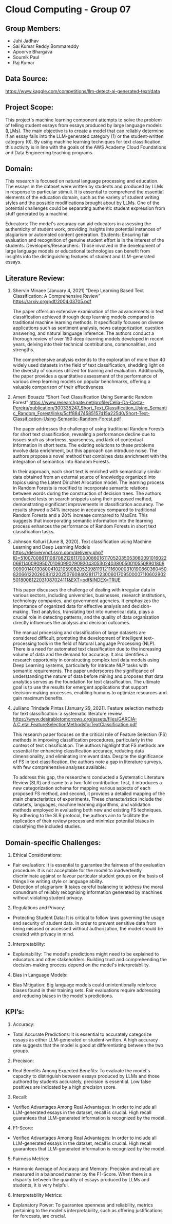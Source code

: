 # Cloud Computing - Group 07

## Group Members:
- Juhi Jadhav
- Sai Kumar Reddy Bommareddy
- Apoorve Bhargava
- Soumik Paul
- Raj Kumar

## Data Source:

https://www.kaggle.com/competitions/llm-detect-ai-generated-text/data 

## Project Scope: 

This project's machine learning component attempts to solve the problem of telling student essays from essays produced by large language models (LLMs). The main objective is to create a model that can reliably determine if an essay falls into the LLM-generated category (1) or the student-written category (0). By using machine learning techniques for text classification, this activity is in line with the goals of the AWS Academy Cloud Foundations and Data Engineering teaching programs.

## Domain:

This research is focused on natural language processing and education. The essays in the dataset were written by students and produced by LLMs in response to particular stimuli. It is essential to comprehend the essential elements of the education domain, such as the variety of student writing styles and the possible modifications brought about by LLMs. One of the potential challenges could be separating authentic student expression from stuff generated by a machine.

Educators: The model's accuracy can aid educators in assessing the authenticity of student work, providing insights into potential instances of plagiarism or automated content generation.
Students: Ensuring fair evaluation and recognition of genuine student effort is in the interest of the students.
Developers/Researchers: Those involved in the development of large language models or educational technologies can benefit from insights into the distinguishing features of student and LLM-generated essays.


## Literature Review:

1. Shervin Minaee [January 4, 2021] “Deep Learning Based Text Classification: A Comprehensive Review” https://arxiv.org/pdf/2004.03705.pdf

   The paper offers an extensive examination of the advancements in text classification achieved through deep learning models compared to traditional machine learning methods. It specifically focuses on diverse applications such as sentiment analysis, news categorization, question answering, and natural language inference. The authors conduct a thorough review of over 150 deep-learning models developed in recent years, delving into their technical contributions, commonalities, and strengths.

   The comprehensive analysis extends to the exploration of more than 40 widely used datasets in the field of text classification, shedding light on the diversity of sources utilized for training and evaluation. Additionally, the paper provides a quantitative assessment of the performance of various deep learning models on popular benchmarks, offering a valuable comparison of their effectiveness.

2. Ameni Bouaziz “Short Text Classification Using Semantic Random Forest” https://www.researchgate.net/profile/Celia-Da-Costa-Pereira/publication/300335247_Short_Text_Classification_Using_Semantic_Random_Forest/links/5cff88474585157d15a225d0/Short-Text-Classification-Using-Semantic-Random-Forest.pdf

   The paper addresses the challenge of using traditional Random Forests for short text classification, revealing a performance decline due to issues such as shortness, sparseness, and lack of contextual information in short texts. The existing solutions to these problems involve data enrichment, but this approach can introduce noise. The authors propose a novel method that combines data enrichment with the integration of semantics into Random Forests.

   In their approach, each short text is enriched with semantically similar data obtained from an external source of knowledge organized into topics using the Latent Dirichlet Allocation model. The learning process in Random Forests is modified to incorporate semantic relations between words during the construction of decision trees. The authors conducted tests on search snippets using their proposed method, demonstrating significant improvements in classification accuracy. The results showed a 34% increase in accuracy compared to traditional Random Forests and a 20% increase compared to MaxEnt. This suggests that incorporating semantic information into the learning process enhances the performance of Random Forests in short text classification tasks.

3. Johnson Kolluri [June 8, 2020]. Text classification using Machine Learning and Deep Learning Models https://deliverypdf.ssrn.com/delivery.php?ID=510070086111087082126117000086016117052035053080091016022066114009095070106099029093043053024038005001055089018069090014013080041021059082052098119121116000031019066036045082066122026083122025076084028117123006017095000071106029025018008122031087024111&EXT=pdf&INDEX=TRUE

   This paper discusses the challenge of dealing with irregular data in various sectors, including universities, businesses, research institutions, technology companies, and government agencies. It emphasizes the importance of organized data for effective analysis and decision-making. Text analytics, translating text into numerical data, plays a crucial role in detecting patterns, and the quality of data organization directly influences the analysis and decision outcomes.

   The manual processing and classification of large datasets are considered difficult, prompting the development of intelligent text-processing tools in the field of Natural Language Processing (NLP). There is a need for automated text classification due to the increasing volume of data and the demand for accuracy. It also identifies a research opportunity in constructing complex text data models using Deep Learning systems, particularly for intricate NLP tasks with semantic requirements. The paper underscores the significance of understanding the nature of data before mining and proposes that data analytics serves as the foundation for text classification. The ultimate goal is to use the results for emergent applications that support decision-making processes, enabling humans to optimize resources and gain maximum benefits.

4. Julliano Trindade Pintas [January 29, 2021]. Feature selection methods for text classification: a systematic literature review. https://www.desirabletomorrows.org/assets/files/GARCIA-A.C.etal.FeatureSelectionMethodsforTextClassification.pdf

   This research paper focuses on the critical role of Feature Selection (FS) methods in improving classification procedures, particularly in the context of text classification. The authors highlight that FS methods are essential for enhancing classification accuracy, reducing data dimensionality, and eliminating irrelevant data. Despite the significance of FS in text classification, the authors note a gap in literature surveys, with few comprehensive analyses available.

   To address this gap, the researchers conducted a Systematic Literature Review (SLR) and came to a two-fold contribution: first, it introduces a new categorization schema for mapping various aspects of each proposed FS method, and second, it provides a detailed mapping of the main characteristics of experiments. These characteristics include the datasets, languages, machine learning algorithms, and validation methods employed in evaluating both new and existing FS techniques. By adhering to the SLR protocol, the authors aim to facilitate the replication of their review process and minimize potential biases in classifying the included studies.




## Domain-specific Challenges:

1. Ethical Considerations:
- Fair evaluation: It is essential to guarantee the fairness of the evaluation procedure. It is not acceptable for the model to inadvertently discriminate against or favour particular student groups on the basis of things like writing style or language ability.
- Detection of plagiarism: It takes careful balancing to address the moral conundrum of reliably recognising information generated by machines without violating student privacy.

2. Regulations and Privacy:
- Protecting Student Data: It is critical to follow laws governing the usage and security of student data. In order to prevent sensitive data from being misused or accessed without authorization, the model should be created with privacy in mind.

3. Interpretability:
- Explainability: The model's predictions might need to be explained to educators and other stakeholders. Building trust and comprehending the decision-making process depend on the model's interpretability.

4. Bias in Language Models:
- Bias Mitigation: Big language models could unintentionally reinforce biases found in their training sets. Fair evaluations require addressing and reducing biases in the model's predictions.

## KPI’s:

1. Accuracy:
- Total Accurate Predictions: It is essential to accurately categorize essays as either LLM-generated or student-written. A high accuracy rate suggests that the model is good at differentiating between the two groups.

2. Precision:
- Real Benefits Among Expected Benefits: To evaluate the model's capacity to distinguish between essays produced by LLMs and those authored by students accurately, precision is essential. Low false positives are indicated by a high precision score.

3. Recall:
- Verified Advantages Among Real Advantages: In order to include all LLM-generated essays in the dataset, recall is crucial. High recall guarantees that LLM-generated information is recognized by the model.

4. F1-Score:
- Verified Advantages Among Real Advantages: In order to include all LLM-generated essays in the dataset, recall is crucial. High recall guarantees that LLM-generated information is recognized by the model.

5. Fairness Metrics:
- Harmonic Average of Accuracy and Memory: Precision and recall are measured in a balanced manner by the F1-Score. When there is a disparity between the quantity of essays produced by LLMs and students, it is very helpful.

6. Interpretability Metrics:
  - Explanatory Power: To guarantee openness and reliability, metrics pertaining to the model's interpretability, such as offering justifications for forecasts, are crucial.

